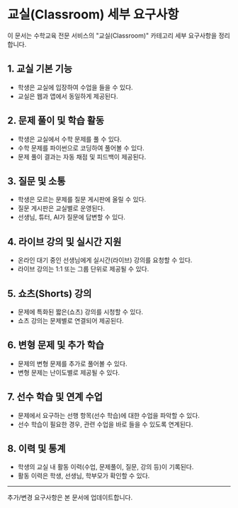 # 교실(Classroom) 세부 요구사항

이 문서는 수학교육 전문 서비스의 "교실(Classroom)" 카테고리 세부 요구사항을 정리합니다.

## 1. 교실 기본 기능
- 학생은 교실에 입장하여 수업을 들을 수 있다.
- 교실은 웹과 앱에서 동일하게 제공된다.

## 2. 문제 풀이 및 학습 활동
- 학생은 교실에서 수학 문제를 풀 수 있다.
- 수학 문제를 파이썬으로 코딩하여 풀어볼 수 있다.
- 문제 풀이 결과는 자동 채점 및 피드백이 제공된다.

## 3. 질문 및 소통
- 학생은 모르는 문제를 질문 게시판에 올릴 수 있다.
- 질문 게시판은 교실별로 운영된다.
- 선생님, 튜터, AI가 질문에 답변할 수 있다.

## 4. 라이브 강의 및 실시간 지원
- 온라인 대기 중인 선생님에게 실시간(라이브) 강의를 요청할 수 있다.
- 라이브 강의는 1:1 또는 그룹 단위로 제공될 수 있다.

## 5. 쇼츠(Shorts) 강의
- 문제에 특화된 짧은(쇼츠) 강의를 시청할 수 있다.
- 쇼츠 강의는 문제별로 연결되어 제공된다.

## 6. 변형 문제 및 추가 학습
- 문제의 변형 문제를 추가로 풀어볼 수 있다.
- 변형 문제는 난이도별로 제공될 수 있다.

## 7. 선수 학습 및 연계 수업
- 문제에서 요구하는 선행 항목(선수 학습)에 대한 수업을 파악할 수 있다.
- 선수 학습이 필요한 경우, 관련 수업을 바로 들을 수 있도록 연계된다.

## 8. 이력 및 통계
- 학생의 교실 내 활동 이력(수업, 문제풀이, 질문, 강의 등)이 기록된다.
- 활동 이력은 학생, 선생님, 학부모가 확인할 수 있다.

---
추가/변경 요구사항은 본 문서에 업데이트합니다.
